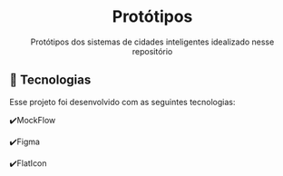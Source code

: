 <h1 align="center">Protótipos</h1>

<p align="center">Protótipos dos sistemas de cidades inteligentes idealizado nesse repositório</p>

## :rocket: Tecnologias

Esse projeto foi desenvolvido com as seguintes tecnologias:

✔️MockFlow <br>

✔️Figma

✔️FlatIcon
